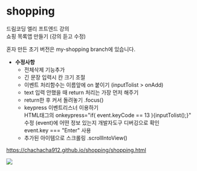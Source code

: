 # shopping

드림코딩 엘리 프트엔드 강의   
쇼핑 목록앱 만들기 (강의 듣고 수정)   

혼자 만든 초기 버전은 my-shopping branch에 있습니다.

* __수정사항__
  + 전체삭제 기능추가
  + 긴 문장 입력시 칸 크기 조절
  + 이벤트 처리함수는 이름앞에 on 붙이기 (inputTolist > onAdd)
  + text 입력 안했을 때 return 처리는 가장 먼저 해주기
  + return한 후 커서 돌려놓기 .focus()
  + keypress 이벤트리스너 이용하기   
  HTML태그의 onkeypress="if( event.keyCode == 13 ){inputTolist();}" 수정
  (event)에 어떤 정보 있는지 개발자도구 디버깅으로 확인    
  event.key === "Enter" 사용    
  + 추가된 아이템으로 스크롤링 .scrollIntoView()

https://chachacha912.github.io/shopping/shopping.html

<img src='https://user-images.githubusercontent.com/67041124/96235979-67926f00-0fd6-11eb-962e-df3e46da90e2.JPG'>
